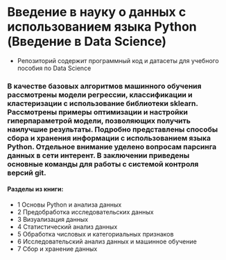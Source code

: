 # Введение в науку о данных с использованием языка Python (Введение в Data Science)
- Репозиторий содержит программный код и датасеты для учебного пособия по Data Science
### В качестве базовых алгоритмов машинного обучения рассмотрены модели регрессии, классификации и кластеризации с использование библиотеки sklearn. Рассмотрены примеры оптимизации и настройки гиперпараметрой модели, позволяющих получить наилучшие результаты. Подробно представлены способы сбора и хранения информации с использованием языка Python. Отдельное внимание уделено вопросам парсинга данных в сети интерент. В заключении приведены основные команды для работы с системой контроля версий <a> git.
#### Разделы из книги:
 - 1 Основы Python и анализа данных
 - 2 Предобработка исследовательских данных
 - 3 Визуализация данных
 - 4 Статистический анализ данных
 - 5 Обработка числовых и категориальных признаков
 - 6 Исследовательский анализ данных и машинное обучение
 - 7 Сбор и хранение данных
